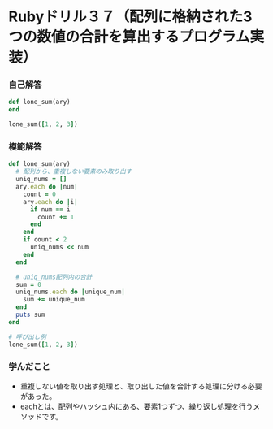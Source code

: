 # Rubyドリル３７（配列に格納された3つの数値の合計を算出するプログラム実装）
### 自己解答
```ruby
def lone_sum(ary)
end

lone_sum([1, 2, 3])
```

### 模範解答
```ruby
def lone_sum(ary)
  # 配列から、重複しない要素のみ取り出す
  uniq_nums = []
  ary.each do |num|
    count = 0
    ary.each do |i|
      if num == i
        count += 1
      end
    end
    if count < 2
      uniq_nums << num
    end
  end

  # uniq_nums配列内の合計
  sum = 0
  uniq_nums.each do |unique_num|
    sum += unique_num
  end
  puts sum
end

# 呼び出し例
lone_sum([1, 2, 3])
```

### 学んだこと
- 重複しない値を取り出す処理と、取り出した値を合計する処理に分ける必要があった。
- eachとは、配列やハッシュ内にある、要素1つずつ、繰り返し処理を行うメソッドです。
